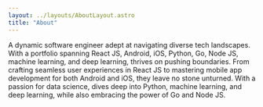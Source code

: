 ```yaml
---
layout: ../layouts/AboutLayout.astro
title: "About"
---
```


A dynamic software engineer adept at navigating diverse tech landscapes. With a portfolio spanning
React JS, Android, iOS, Python, Go, Node JS, machine learning, and deep learning,
thrives on pushing boundaries. From crafting seamless user experiences in React JS to mastering
mobile app development for both Android and iOS, they leave no stone unturned.
With a passion for data science, dives deep into Python, machine learning, and deep learning,
while also embracing the power of Go and Node JS.
